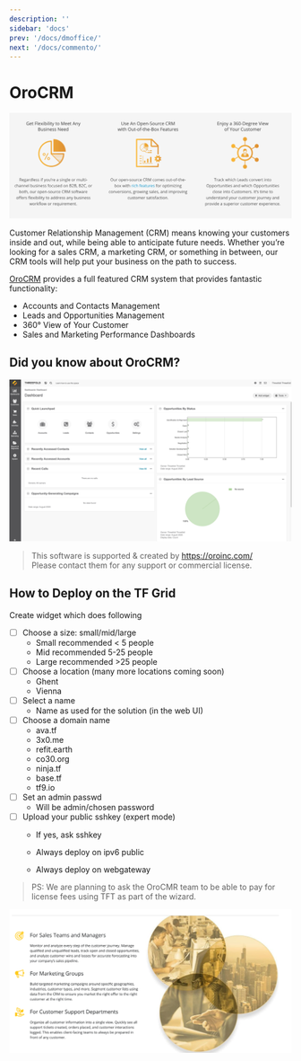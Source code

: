 ```yaml
---
description: ''
sidebar: 'docs'
prev: '/docs/dmoffice/'
next: '/docs/commento/'
---
```


# OroCRM

![](./img/orocrm_1.png)

Customer Relationship Management (CRM) means knowing your customers inside and out, while being able to anticipate future needs. Whether you’re looking for a sales CRM, a marketing CRM, or something in between, our CRM tools will help put your business on the path to success.

[OroCRM](https://oroinc.com/orocrm/) provides a full featured CRM system that provides fantastic functionality:
- Accounts and Contacts Management
- Leads and Opportunities Management
- 360° View of Your Customer
- Sales and Marketing Performance Dashboards

## Did you know about OroCRM?

![](./img/orocrm_screenshot1.png)

> This software is supported & created by https://oroinc.com/ <BR>
> Please contact them for any support or commercial license.

## How to Deploy on the TF Grid

Create widget which does following

- [ ] Choose a size: small/mid/large
  - Small recommended < 5 people
  - Mid recommended 5-25 people
  - Large recommended >25 people
- [ ] Choose a location (many more locations coming soon)
  - Ghent
  - Vienna
- [ ] Select a name
  - Name as used for the solution (in the web UI)
- [ ] Choose a domain name 
  - ava.tf
  - 3x0.me
  - refit.earth
  - co30.org
  - ninja.tf
  - base.tf
  - tf9.io
- [ ] Set an admin passwd
  - Will be admin/chosen password
- [ ] Upload your public sshkey (expert mode)
  - If yes, ask sshkey

  - Always deploy on ipv6 public
  - Always deploy on webgateway

> PS: We are planning to ask the OroCMR team to be able to pay for license fees using TFT as part of 
> the wizard.

![](./img/oro_crm.png)